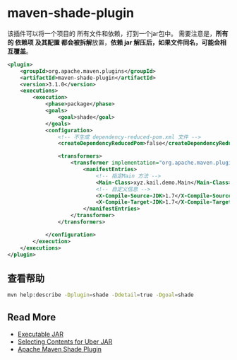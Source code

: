 
# maven-shade-plugin

该插件可以将一个项目的 所有文件和依赖，打到一个jar包中。
需要注意是，**所有的 依赖项 及其配置 都会被拆解**放置，**依赖 jar 解压后，如果文件同名，可能会相互覆盖**。


``` xml
<plugin>
    <groupId>org.apache.maven.plugins</groupId>
    <artifactId>maven-shade-plugin</artifactId>
    <version>3.1.0</version>
    <executions>
        <execution>
            <phase>package</phase>
            <goals>
                <goal>shade</goal>
            </goals>
            <configuration>
                <!-- 不生成 dependency-reduced-pom.xml 文件 -->
                <createDependencyReducedPom>false</createDependencyReducedPom>

                <transformers>
                    <transformer implementation="org.apache.maven.plugins.shade.resource.ManifestResourceTransformer">
                        <manifestEntries>
                            <!-- 指定Main 方法 -->
                            <Main-Class>xyz.kail.demo.Main</Main-Class>
                            <!-- 自定义信息 -->
                            <X-Compile-Source-JDK>1.7</X-Compile-Source-JDK>
                            <X-Compile-Target-JDK>1.7</X-Compile-Target-JDK>
                        </manifestEntries>
                    </transformer>
                </transformers>

            </configuration>
        </execution>
    </executions>
</plugin>
```

## 查看帮助
``` bash
mvn help:describe -Dplugin=shade -Ddetail=true -Dgoal=shade
```


## Read More

- [Executable JAR](http://maven.apache.org/plugins/maven-shade-plugin/examples/executable-jar.html)
- [Selecting Contents for Uber JAR](http://maven.apache.org/plugins/maven-shade-plugin/examples/includes-excludes.html)
- [Apache Maven Shade Plugin](http://maven.apache.org/plugins/maven-shade-plugin/index.html)
